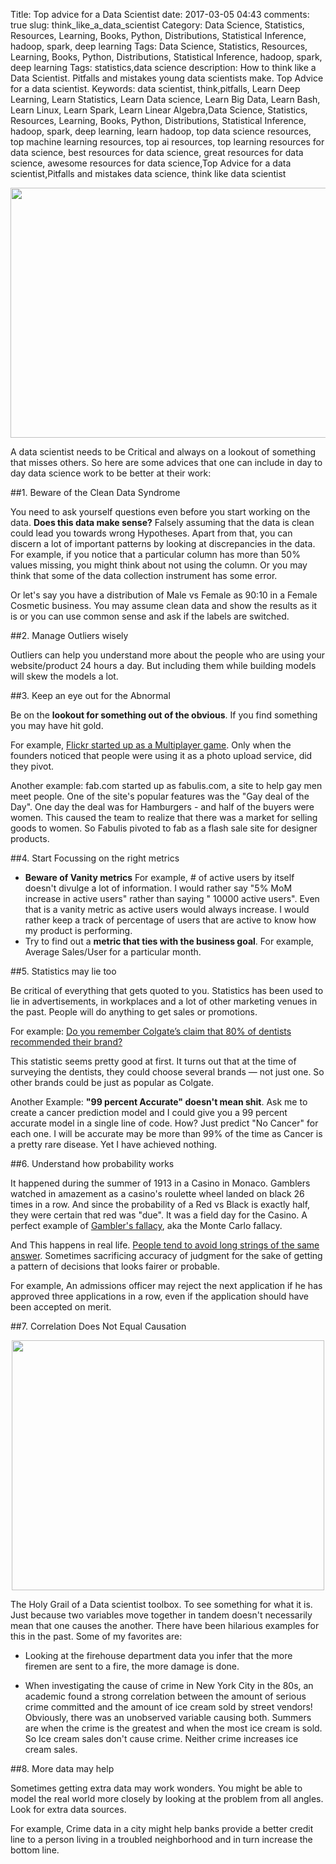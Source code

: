 Title: Top advice for a Data Scientist
date:  2017-03-05 04:43
comments: true
slug: think_like_a_data_scientist
Category: Data Science, Statistics, Resources, Learning, Books, Python, Distributions, Statistical Inference, hadoop, spark, deep learning
Tags: Data Science, Statistics, Resources, Learning, Books, Python, Distributions, Statistical Inference, hadoop, spark, deep learning
Tags:  statistics,data science
description: How to think like a Data Scientist. Pitfalls and mistakes young data scientists make. Top Advice for a data scientist.
Keywords: data scientist, think,pitfalls, Learn Deep Learning, Learn Statistics, Learn Data science, Learn Big Data, Learn Bash, Learn Linux, Learn Spark, Learn Linear Algebra,Data Science, Statistics, Resources, Learning, Books, Python, Distributions, Statistical Inference, hadoop, spark, deep learning, learn hadoop, top data science resources, top machine learning resources, top ai resources, top learning resources for data science, best resources for data science, great resources for data science, awesome resources for data science,Top Advice for a data scientist,Pitfalls and mistakes data science, think like data scientist

<div style="margin-top: 9px; margin-bottom: 10px;">
<center><img src="/images/thinklikeds.png"  height="400" width="700" ></center>
</div>

A data scientist needs to be Critical and always on a lookout of something that misses others. So here are some advices that one can include in day to day data science work to be better at their work:

##1. Beware of the Clean Data Syndrome

You need to ask yourself questions even before you start working on the data. **Does this data make sense?** Falsely assuming that the data is clean could lead you towards wrong Hypotheses. Apart from that, you can discern a lot of important patterns by looking at discrepancies in the data. For example, if you notice that a particular column has more than 50% values missing, you might think about not using the column. Or you may think that some of the data collection instrument has some error.

Or let's say you have a distribution of Male vs Female as 90:10 in a Female Cosmetic business. You may assume clean data and show the results as it is or you can use common sense and ask if the labels are switched.

##2. Manage Outliers wisely

Outliers can help you understand more about the people who are using your website/product 24 hours a day. But including them while building models will skew the models a lot.

##3. Keep an eye out for the Abnormal

Be on the **lookout for something out of the obvious**. If you find something you may have hit gold.

For example, [Flickr started up as a Multiplayer game](https://www.fastcompany.com/1783127/flickr-founders-glitch-can-game-wants-you-play-nice-be-blockbuster). Only when the founders noticed that people were using it as a photo upload service, did they pivot.

Another example: fab.com started up as fabulis.com, a site to help gay men meet people. One of the site's popular features was the "Gay deal of the Day". One day the deal was for Hamburgers - and half of the buyers were women. This caused the team to realize that there was a market for selling goods to women. So Fabulis pivoted to fab as a flash sale site for designer products.

##4. Start Focussing on the right metrics

- **Beware of Vanity metrics** For example, # of active users by itself doesn't divulge a lot of information. I would rather say "5% MoM increase in active users" rather than saying " 10000 active users". Even that is a vanity metric as active users would always increase. I would rather keep a track of percentage of users that are active to know how my product is performing.
- Try to find out a **metric that ties with the business goal**. For example, Average Sales/User for a particular month.

<script src="//z-na.amazon-adsystem.com/widgets/onejs?MarketPlace=US&adInstanceId=c4ca54df-6d53-4362-92c0-13cb9977639e"></script>

##5. Statistics may lie too

Be critical of everything that gets quoted to you. Statistics has been used to lie in advertisements, in workplaces and a lot of other marketing venues in the past. People will do anything to get sales or promotions.

For example: [Do you remember Colgate’s claim that 80% of dentists recommended their brand?](http://marketinglaw.osborneclarke.com/retailing/colgates-80-of-dentists-recommend-claim-under-fire/)

This statistic seems pretty good at first. It turns out that at the time of surveying the dentists, they could choose several brands — not just one. So other brands could be just as popular as Colgate.

Another Example: **"99 percent Accurate" doesn't mean shit**. Ask me to create a cancer prediction model and I could give you a 99 percent accurate model in a single line of code. How? Just predict "No Cancer" for each one. I will be accurate may be more than 99% of the time as Cancer is a pretty rare disease. Yet I have achieved nothing.

##6. Understand how probability works

It happened during the summer of 1913 in a Casino in Monaco. Gamblers watched in amazement as a casino's roulette wheel landed on black 26 times in a row. And since the probability of a Red vs Black is exactly half, they were certain that red was "due". It was a field day for the Casino. A perfect example of [Gambler's fallacy](https://en.wikipedia.org/wiki/Gambler's_fallacy), aka the Monte Carlo fallacy.

And This happens in real life. [People tend to avoid long strings of the same answer](https://papers.ssrn.com/sol3/papers.cfm?abstract_id=2538147). Sometimes sacrificing accuracy of judgment for the sake of getting a pattern of decisions that looks fairer or probable.

For example, An admissions officer may reject the next application if he has approved three applications in a row, even if the application should have been accepted on merit.

##7. Correlation Does Not Equal Causation

<div style="margin-top: 9px; margin-bottom: 10px;">
<center><img src="/images/corr_caus.png"  height="400" width="500" ></center>
</div>

The Holy Grail of a Data scientist toolbox. To see something for what it is. Just because two variables move together in tandem doesn't necessarily mean that one causes the another. There have been hilarious examples for this in the past. Some of my favorites are:

- Looking at the firehouse department data you infer that the more firemen are sent to a fire, the more damage is done.

- When investigating the cause of crime in New York City in the 80s, an academic found a strong correlation between the amount of serious crime committed and the amount of ice cream sold by street vendors! Obviously, there was an unobserved variable causing both. Summers are when the crime is the greatest and when the most ice cream is sold. So Ice cream sales don't cause crime. Neither crime increases ice cream sales.

##8. More data may help

Sometimes getting extra data may work wonders. You might be able to model the real world more closely by looking at the problem from all angles. Look for extra data sources.

For example, Crime data in a city might help banks provide a better credit line to a person living in a troubled neighborhood and in turn increase the bottom line.

